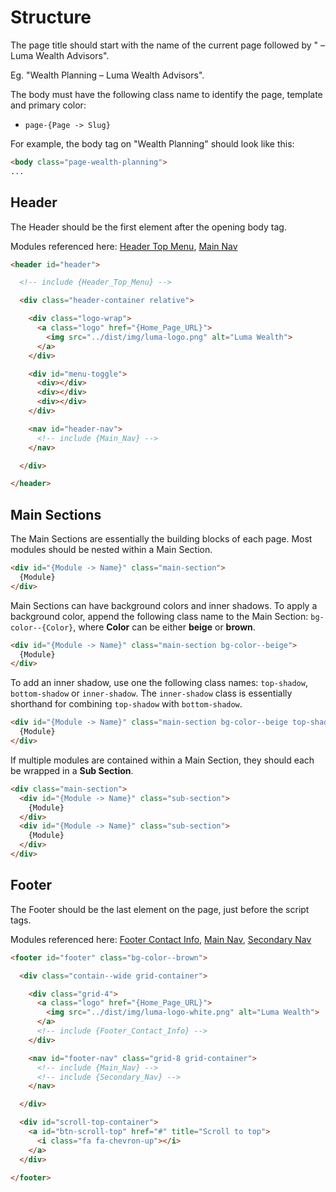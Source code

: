 # Structure

The page title should start with the name of the current page followed by " – Luma Wealth Advisors".

Eg. "Wealth Planning – Luma Wealth Advisors".

The body must have the following class name to identify the page, template and primary color:

  * `page-{Page -> Slug}`

For example, the body tag on "Wealth Planning" should look like this:

```html
<body class="page-wealth-planning">
...
```


## Header

The Header should be the first element after the opening body tag.

Modules referenced here: [Header Top Menu](#), [Main Nav](#)

```html
<header id="header">

  <!-- include {Header_Top_Menu} -->

  <div class="header-container relative">

    <div class="logo-wrap">
      <a class="logo" href="{Home_Page_URL}">
        <img src="../dist/img/luma-logo.png" alt="Luma Wealth">
      </a>
    </div>

    <div id="menu-toggle">
      <div></div>
      <div></div>
      <div></div>
    </div>

    <nav id="header-nav">
      <!-- include {Main_Nav} -->
    </nav>

  </div>

</header>
```




## Main Sections

The Main Sections are essentially the building blocks of each page. Most modules should be nested within a Main Section.

```html
<div id="{Module -> Name}" class="main-section">
  {Module}
</div>
```

Main Sections can have background colors and inner shadows. To apply a background color, append the following class name to the Main Section: `bg-color--{Color}`, where **Color** can be either **beige** or **brown**.

```html
<div id="{Module -> Name}" class="main-section bg-color--beige">
  {Module}
</div>
```

To add an inner shadow, use one the following class names: `top-shadow`, `bottom-shadow` or `inner-shadow`. The `inner-shadow` class is essentially shorthand for combining `top-shadow` with `bottom-shadow`.

```html
<div id="{Module -> Name}" class="main-section bg-color--beige top-shadow">
  {Module}
</div>
```

If multiple modules are contained within a Main Section, they should each be wrapped in a **Sub Section**.

```html
<div class="main-section">
  <div id="{Module -> Name}" class="sub-section">
    {Module}
  </div>
  <div id="{Module -> Name}" class="sub-section">
    {Module}
  </div>
</div>
```













## Footer

The Footer should be the last element on the page, just before the script tags.

Modules referenced here: [Footer Contact Info](MODULES.md#footer-contact-info), [Main Nav](#), [Secondary Nav](#)

```html
<footer id="footer" class="bg-color--brown">

  <div class="contain--wide grid-container">

    <div class="grid-4">
      <a class="logo" href="{Home_Page_URL}">
        <img src="../dist/img/luma-logo-white.png" alt="Luma Wealth">
      </a>
      <!-- include {Footer_Contact_Info} -->
    </div>

    <nav id="footer-nav" class="grid-8 grid-container">
      <!-- include {Main_Nav} -->
      <!-- include {Secondary_Nav} -->
    </nav>

  </div>

  <div id="scroll-top-container">
    <a id="btn-scroll-top" href="#" title="Scroll to top">
      <i class="fa fa-chevron-up"></i>
    </a>
  </div>

</footer>
```
